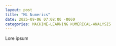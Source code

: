 ```yaml
---
layout: post
title: "ML Numerics"
date: 2025-09-06 07:08:00 -0000
categories: MACHINE-LEARNING NUMERICAL-ANALYSIS
---
```


Lore ipsum